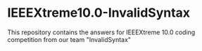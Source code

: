 # IEEEXtreme10.0-InvalidSyntax
This repository contains the answers for IEEEXtreme 10.0 coding competition from our team "InvalidSyntax"

